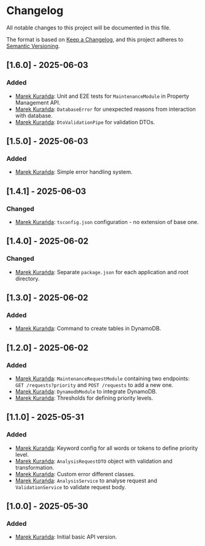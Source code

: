 # Changelog

All notable changes to this project will be documented in this file.

The format is based on [Keep a Changelog](https://keepachangelog.com/en/1.0.0/),
and this project adheres to [Semantic Versioning](https://semver.org/spec/v2.0.0.html).

## [1.6.0] - 2025-06-03
### Added
- [Marek Kurańda](https://github.com/mjkuranda): Unit and E2E tests for `MaintenanceModule` in Property Management API.
- [Marek Kurańda](https://github.com/mjkuranda): `DatabaseError` for unexpected reasons from interaction with database.
- [Marek Kurańda](https://github.com/mjkuranda): `DtoValidationPipe` for validation DTOs.

## [1.5.0] - 2025-06-03
### Added
- [Marek Kurańda](https://github.com/mjkuranda): Simple error handling system.

## [1.4.1] - 2025-06-03
### Changed
- [Marek Kurańda](https://github.com/mjkuranda): `tsconfig.json` configuration - no extension of base one.

## [1.4.0] - 2025-06-02
### Changed
- [Marek Kurańda](https://github.com/mjkuranda): Separate `package.json` for each application and root directory.

## [1.3.0] - 2025-06-02
### Added
- [Marek Kurańda](https://github.com/mjkuranda): Command to create tables in DynamoDB.

## [1.2.0] - 2025-06-02
### Added
- [Marek Kurańda](https://github.com/mjkuranda): `MaintenanceRequestModule` containing two endpoints: `GET /requests?priority` and `POST /requests` to add a new one.
- [Marek Kurańda](https://github.com/mjkuranda): `DynamodbModule` to integrate DynamoDB.
- [Marek Kurańda](https://github.com/mjkuranda): Thresholds for defining priority levels.

## [1.1.0] - 2025-05-31
### Added
- [Marek Kurańda](https://github.com/mjkuranda): Keyword config for all words or tokens to define priority level.
- [Marek Kurańda](https://github.com/mjkuranda): `AnalysisRequestDTO` object with validation and transformation.
- [Marek Kurańda](https://github.com/mjkuranda): Custom error different classes.
- [Marek Kurańda](https://github.com/mjkuranda): `AnalysisService` to analyse request and `ValidationService` to validate request body.

## [1.0.0] - 2025-05-30
### Added
- [Marek Kurańda](https://github.com/mjkuranda): Initial basic API version.